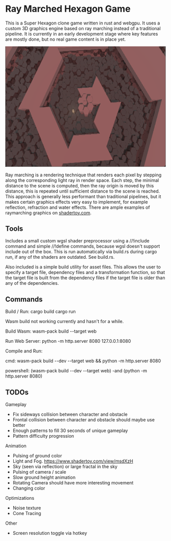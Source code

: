 # Ray Marched Hexagon Game

This is a Super Hexagon clone game written in rust and webgpu. It uses a custom 3D graphics engine based on ray marching instead of a traditional pipeline. It is currently in an early development stage where key features are mostly done, but no real game content is in place yet.

![Screenshot](web/screenshot.png "Screenshot")

Ray marching is a rendering technique that renders each pixel by stepping along the corresponding light ray in render space. Each step, the minimal distance to the scene is computed, then the ray origin is moved by this distance, this is repeated until sufficient distance to the scene is reached. This approach is generally less performant than traditional pipelines, but it makes certain graphics effects very easy to implement, for example reflection, refraction and water effects. There are ample examples of raymarching graphics on [shadertoy.com](https://www.shadertoy.com).

## Tools

Includes a small custom wgsl shader preprocessor using a //!include command and simple //!define commands, because wgsl doesn't support include out of the box. This is run automatically via build.rs during cargo run, if any of the shaders are outdated. See build.rs.

Also included is a simple build utility for asset files. This allows the user to specify a target file, dependency files and a transformation function, so that the target file is built from the dependency files if the target file is older than any of the dependencies.

## Commands

Build / Run:
cargo build
cargo run

Wasm build not working currently and hasn't for a while.

Build Wasm:
wasm-pack build --target web

Run Web Server:
python -m http.server 8080
127.0.0.1:8080

Compile and Run:

cmd:
wasm-pack build --dev --target web && python -m http.server 8080

powershell:
(wasm-pack build --dev --target web) -and (python -m http.server 8080)

## TODOs

Gameplay

* Fix sideways collision between character and obstacle
* Frontal collision between character and obstacle should maybe use better 
* Enough patterns to fill 30 seconds of unique gameplay
* Pattern difficulty progression

Animation

* Pulsing of ground color
* Light and Fog. https://www.shadertoy.com/view/msdXzH
* Sky (seen via reflection) or large fractal in the sky
* Pulsing of camera / scale
* Slow ground height animation
* Rotating Camera should have more interesting movement
* Changing color

Optimizations

* Noise texture
* Cone Tracing

Other

* Screen resolution toggle via hotkey
